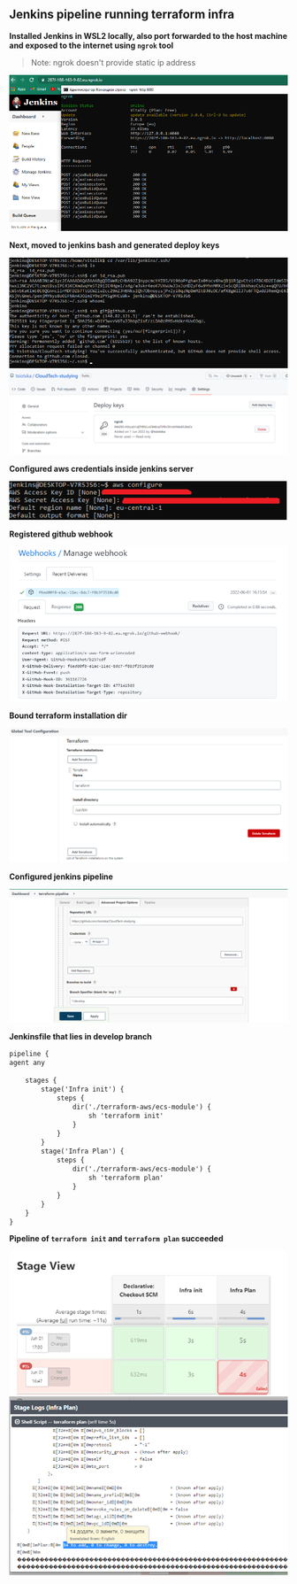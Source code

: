 ## Jenkins pipeline running terraform infra

**Installed Jenkins in WSL2 locally, also port forwarded to the
host machine and exposed to the internet using `ngrok` tool**
> Note: ngrok doesn't provide static ip address

![](screenshots/jenkins_running.png)

**Next, moved to jenkins bash and generated deploy keys**

![](screenshots/jenkins_ssh.png)
![](screenshots/deploy_keys.png)

**Configured aws credentials inside jenkins server**

![](screenshots/jenkins_aws_creds.png)

**Registered github webhook**

![](screenshots/webhook_req.png)

**Bound terraform installation dir**

![](screenshots/terraform_plugin.png)

**Configured jenkins pipeline**

![](screenshots/pipeline_config_url.png)

**Jenkinsfile that lies in develop branch**

``` jenkinsfile
pipeline {
agent any

    stages {
        stage('Infra init') {
            steps {
                dir('./terraform-aws/ecs-module') {
                    sh 'terraform init'
                }
            }
        }
        stage('Infra Plan') {
            steps {
                dir('./terraform-aws/ecs-module') {
                    sh 'terraform plan'
                }
            }
        }
    }
}
```

**Pipeline of `terraform init` and `terraform plan` succeeded**

![](screenshots/pipeline_success.png)
![](screenshots/plan_logs.png)


